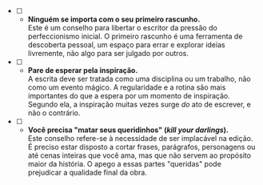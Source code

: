 - [ ] - **Ninguém se importa com o seu primeiro rascunho.**  
    Este é um conselho para libertar o escritor da pressão do perfeccionismo inicial. O primeiro rascunho é uma ferramenta de descoberta pessoal, um espaço para errar e explorar ideias livremente, não algo para ser julgado por outros.
    
- [ ] - **Pare de esperar pela inspiração.**  
    A escrita deve ser tratada como uma disciplina ou um trabalho, não como um evento mágico. A regularidade e a rotina são mais importantes do que a espera por um momento de inspiração. Segundo ela, a inspiração muitas vezes surge _do_ ato de escrever, e não o contrário.
    
- [ ] - **Você precisa "matar seus queridinhos" (_kill your darlings_).**  
    Este conselho refere-se à necessidade de ser implacável na edição. É preciso estar disposto a cortar frases, parágrafos, personagens ou até cenas inteiras que você ama, mas que não servem ao propósito maior da história. O apego a essas partes "queridas" pode prejudicar a qualidade final da obra.